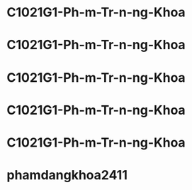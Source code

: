 # C1021G1-Ph-m-Tr-n-ng-Khoa
# C1021G1-Ph-m-Tr-n-ng-Khoa
# C1021G1-Ph-m-Tr-n-ng-Khoa
# C1021G1-Ph-m-Tr-n-ng-Khoa
# C1021G1-Ph-m-Tr-n-ng-Khoa
# phamdangkhoa2411
